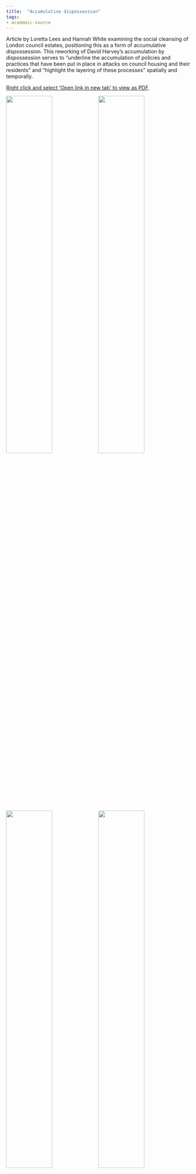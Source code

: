 ```yaml
---
title:  "Accumulative dispossession"
tags:
- academic-source
---
```


Article by Loretta Lees and Hannah White examining the social cleansing of London council estates, positioning this as a form of accumulative dispossession. This reworking of David Harvey’s accumulation by dispossession serves to “underline the accumulation of policies and practices that have been put in place in attacks on council housing and their residents” and “highlight the layering of these processes” spatially and temporally.

<a href="https://elaraks.github.io/dampcapital/images/theory/Lees-White-accumulativedisposession.pdf" target="_blank">Right click and select 'Open link in new tab' to view as PDF</a>.

<img src="https://elaraks.github.io/dampcapital/Lees-White-accumulativedisposession-02.jpg" width="50%"/><img src="https://elaraks.github.io/dampcapital/Lees-White-accumulativedisposession-03.jpg" width="50%"/>
<img src="https://elaraks.github.io/dampcapital/Lees-White-accumulativedisposession-04.jpg" width="50%"/><img src="https://elaraks.github.io/dampcapital/Lees-White-accumulativedisposession-05.jpg" width="50%"/>
<img src="https://elaraks.github.io/dampcapital/Lees-White-accumulativedisposession-06.jpg" width="50%"/><img src="https://elaraks.github.io/dampcapital/Lees-White-accumulativedisposession-07.jpg" width="50%"/>
<img src="https://elaraks.github.io/dampcapital/Lees-White-accumulativedisposession-08.jpg" width="50%"/><img src="https://elaraks.github.io/dampcapital/Lees-White-accumulativedisposession-09.jpg" width="50%"/>
<img src="https://elaraks.github.io/dampcapital/Lees-White-accumulativedisposession-10.jpg" width="50%"/><img src="https://elaraks.github.io/dampcapital/Lees-White-accumulativedisposession-11.jpg" width="50%"/>
<img src="https://elaraks.github.io/dampcapital/Lees-White-accumulativedisposession-12.jpg" width="50%"/><img src="https://elaraks.github.io/dampcapital/Lees-White-accumulativedisposession-13.jpg" width="50%"/>
<img src="https://elaraks.github.io/dampcapital/Lees-White-accumulativedisposession-14.jpg" width="50%"/><img src="https://elaraks.github.io/dampcapital/Lees-White-accumulativedisposession-15.jpg" width="50%"/>
<img src="https://elaraks.github.io/dampcapital/Lees-White-accumulativedisposession-16.jpg" width="50%"/><img src="https://elaraks.github.io/dampcapital/Lees-White-accumulativedisposession-17.jpg" width="50%"/>
<img src="https://elaraks.github.io/dampcapital/Lees-White-accumulativedisposession-18.jpg" width="50%"/><img src="https://elaraks.github.io/dampcapital/Lees-White-accumulativedisposession-19.jpg" width="50%"/>
